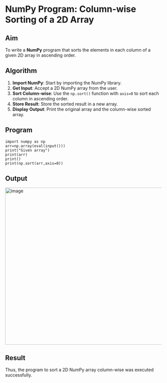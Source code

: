 # NumPy Program: Column-wise Sorting of a 2D Array

## Aim
To write a **NumPy** program that sorts the elements in each column of a given 2D array in ascending order.

## Algorithm

1. **Import NumPy**: Start by importing the NumPy library.
2. **Get Input**: Accept a 2D NumPy array from the user.
3. **Sort Column-wise**: Use the `np.sort()` function with `axis=0` to sort each column in ascending order.
4. **Store Result**: Store the sorted result in a new array.
5. **Display Output**: Print the original array and the column-wise sorted array.

## Program
```
import numpy as np
arr=np.array(eval(input()))
print("Given array")
print(arr)
print()
print(np.sort(arr,axis=0))

```
## Output
<img width="716" height="506" alt="image" src="https://github.com/user-attachments/assets/3c27262e-589d-4f54-a977-62c24003b821" />

## Result
Thus, the program to sort a 2D NumPy array column-wise was executed successfully.
